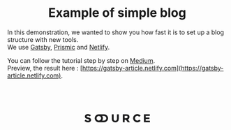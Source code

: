 <h1 align="center">Example of simple blog</h1>

In this demonstration, we wanted to show you how fast it is to set up a blog structure with new tools.  
We use [Gatsby](https://www.gatsbyjs.org/), [Prismic](https://prismic.io) and [Netlify](https://netlify.com).   

You can follow the tutorial step by step on [Medium](https://medium.com/@im_charp/up-and-running-vcs-english-version-992f61555291).  
Preview, the result here : [https://gatsby-article.netlify.com](https://gatsby-article.netlify.com).


<br />
<br />
<br />

<p  align="center">
<a  href="https://source.paris">
<img  alt="Source Interactive"  src="source-logo.png"  width="150" />
</a>
</p>
